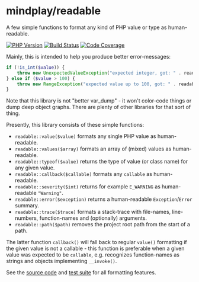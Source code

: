 mindplay/readable
=================

A few simple functions to format any kind of PHP value or type as human-readable.

[![PHP Version](https://img.shields.io/badge/php-8.0%2B-blue.svg)](https://packagist.org/packages/mindplay/readable)
[![Build Status](https://github.com/mindplay-dk/readable/actions/workflows/ci.yml/badge.svg)](https://github.com/mindplay-dk/readable/actions/workflows/ci.yml)
[![Code Coverage](https://scrutinizer-ci.com/g/mindplay-dk/readable/badges/coverage.png?b=master)](https://scrutinizer-ci.com/g/mindplay-dk/readable/?branch=master)

Mainly, this is intended to help you produce better error-messages:

```php
if (!is_int($value)) {
    throw new UnexpectedValueException("expected integer, got: " . readable::typeof($value));
} else if ($value > 100) {
    throw new RangeException("expected value up to 100, got: " . readable::value($value));
}
```

Note that this library is not "better var_dump" - it won't color-code things or dump deep
object graphs. There are plenty of other libraries for that sort of thing.

Presently, this library consists of these simple functions:

  * `readable::value($value)` formats any single PHP value as human-readable.
  * `readable::values($array)` formats an array of (mixed) values as human-readable.
  * `readable::typeof($value)` returns the type of value (or class name) for any given value.
  * `readable::callback($callable)` formats any `callable` as human-readable.
  * `readable::severity($int)` returns for example `E_WARNING` as human-readable `"Warning"`.
  * `readable::error($exception)` returns a human-readable `Exception`/`Error` summary.
  * `readable::trace($trace)` formats a stack-trace with file-names, line-numbers, function-names and (optionally) arguments.
  * `readable::path($path)` removes the project root path from the start of a path.

The latter function `callback()` will fall back to regular `value()` formatting if the given
value is not a callable - this function is preferable when a given value was expected to be
`callable`, e.g. recognizes function-names as strings and objects implementing `__invoke()`.

See the [source code](src/readable.php) and [test suite](test/test.php) for all formatting features.
